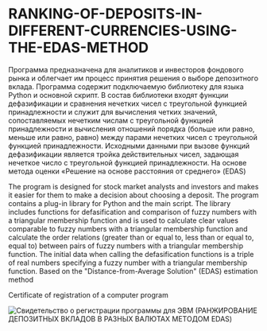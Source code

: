 # RANKING-OF-DEPOSITS-IN-DIFFERENT-CURRENCIES-USING-THE-EDAS-METHOD

Программа предназначена для аналитиков и инвесторов фондового рынка и облегчает им процесс принятия решения о выборе депозитного вклада. Программа содержит подключаемую библиотеку для языка Python и основной скрипт. В состав библиотеки входят функции дефазификации и сравнения нечетких чисел с треугольной функцией принадлежности и служит для вычисления четких значений, сопоставляемых нечетким числам с треугольной функцией принадлежности и вычисления отношений порядка (больше или равно, меньше или равно, равно) между парами нечетких чисел с треугольной функцией принадлежности.  Исходными данными при вызове функций дефазификации является тройка действительных чисел, задающая нечеткое число с треугольной функцией принадлежности.  На основе метода оценки «Решение на основе расстояния от среднего» (EDAS)

The program is designed for stock market analysts and investors and makes it easier for them to make a decision about choosing a deposit. The program contains a plug-in library for Python and the main script. The library includes functions for defasification and comparison of fuzzy numbers with a triangular membership function and is used to calculate clear values comparable to fuzzy numbers with a triangular membership function and calculate the order relations (greater than or equal to, less than or equal to, equal to) between pairs of fuzzy numbers with a triangular membership function.  The initial data when calling the defasification functions is a triple of real numbers specifying a fuzzy number with a triangular membership function.  Based on the "Distance-from-Average Solution" (EDAS) estimation method

Certificate of registration of a computer program

![Свидетельство о регистрации программы для ЭВМ (РАНЖИРОВАНИЕ ДЕПОЗИТНЫХ ВКЛАДОВ В РАЗНЫХ ВАЛЮТАХ МЕТОДОМ EDAS)](https://github.com/user-attachments/assets/d7d9cae7-bd22-4b1d-9a75-7768de1379fc)
